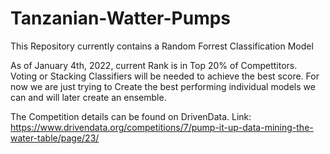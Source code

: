 # Tanzanian-Watter-Pumps
This Repository currently contains a Random Forrest Classification Model

As of January 4th, 2022, current Rank is in Top 20% of Compettitors. Voting or Stacking Classifiers will be needed to achieve the best score. For now we are just trying to Create the best performing individual models we can and will later create an ensemble.

The Competition details can be found on DrivenData. Link: https://www.drivendata.org/competitions/7/pump-it-up-data-mining-the-water-table/page/23/
